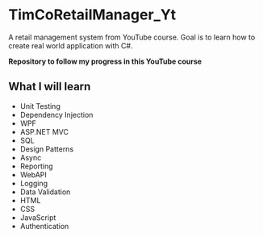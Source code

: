 # TimCoRetailManager_Yt
A retail management system from YouTube course. Goal is to learn how to create real world application with C#.

**Repository to follow my progress in this YouTube course**

## What I will learn
* Unit Testing
* Dependency Injection
* WPF
* ASP.NET MVC
* SQL
* Design Patterns
* Async
* Reporting
* WebAPI
* Logging
* Data Validation
* HTML
* CSS
* JavaScript
* Authentication
